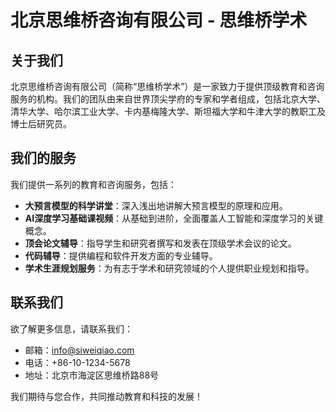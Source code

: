# 北京思维桥咨询有限公司 - 思维桥学术

## 关于我们

北京思维桥咨询有限公司（简称“思维桥学术”）是一家致力于提供顶级教育和咨询服务的机构。我们的团队由来自世界顶尖学府的专家和学者组成，包括北京大学、清华大学、哈尔滨工业大学、卡内基梅隆大学、斯坦福大学和牛津大学的教职工及博士后研究员。

## 我们的服务

我们提供一系列的教育和咨询服务，包括：

- **大预言模型的科学讲堂**：深入浅出地讲解大预言模型的原理和应用。
- **AI深度学习基础课视频**：从基础到进阶，全面覆盖人工智能和深度学习的关键概念。
- **顶会论文辅导**：指导学生和研究者撰写和发表在顶级学术会议的论文。
- **代码辅导**：提供编程和软件开发方面的专业辅导。
- **学术生涯规划服务**：为有志于学术和研究领域的个人提供职业规划和指导。

## 联系我们

欲了解更多信息，请联系我们：

- 邮箱：[info@siweiqiao.com](mailto:info@siweiqiao.com)
- 电话：+86-10-1234-5678
- 地址：北京市海淀区思维桥路88号

我们期待与您合作，共同推动教育和科技的发展！
